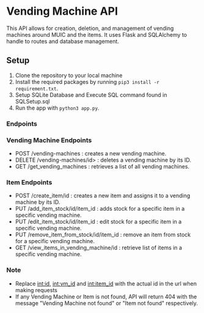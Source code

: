 # Vending Machine API 
This API allows for creation, deletion, and management of vending machines around MUIC and the items. It uses Flask and SQLAlchemy to handle to routes and database management.

## Setup
1. Clone the repository to your local machine 
2. Install the required packages by running `pip3 install -r requirement.txt`.
3. Setup SQLite Database and Execute SQL command found in SQLSetup.sql
4. Run the app with `python3 app.py`.

### Endpoints 
### Vending Machine Endpoints
- POST /vending-machines : creates a new vending machine.
- DELETE /vending-machines/id> : deletes a vending machine by its ID.
- GET /get_vending_machines : retrieves a list of all vending machines.
### Item Endpoints
- POST /create_item/id : creates a new item and assigns it to a vending machine by its ID.
- PUT /add_item_stock/id/item_id : adds stock for a specific item in a specific vending machine.
- PUT /edit_item_stock/id/item_id : edit stock for a specific item in a specific vending machine.
- PUT /remove_item_from_stock/id/item_id : remove an item from stock for a specific vending machine.
- GET /view_items_in_vending_machine/id : retrieve list of items in a specific vending machine.
### Note
- Replace <int:id>, <int:vm_id> and <int:item_id> with the actual id in the url when making requests
- If any Vending Machine or Item is not found, API will return 404 with the message "Vending Machine not found" or "Item not found" respectively.

